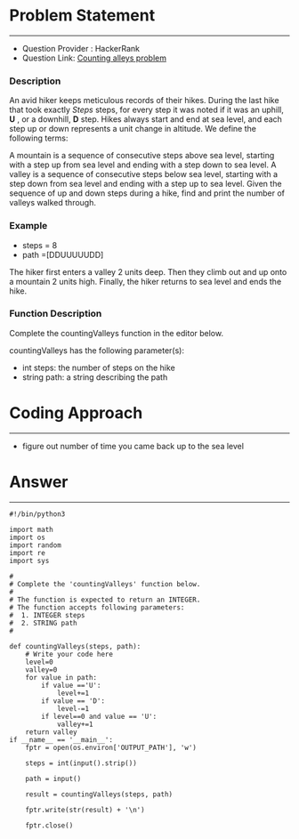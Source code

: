 # Problem Statement
---
- Question Provider : HackerRank
- Question Link: [Counting alleys problem](https://www.hackerrank.com/challenges/counting-valleys/problem?isFullScreen=true)

### Description
An avid hiker keeps meticulous records of their hikes. During the last hike that took exactly _Steps_ steps, for every step it was noted if it was an uphill, **U** , or a downhill, **D** step. Hikes always start and end at sea level, and each step up or down represents a  unit change in altitude. We define the following terms:

A mountain is a sequence of consecutive steps above sea level, starting with a step up from sea level and ending with a step down to sea level.
A valley is a sequence of consecutive steps below sea level, starting with a step down from sea level and ending with a step up to sea level.
Given the sequence of up and down steps during a hike, find and print the number of valleys walked through.

### Example

 - steps = 8 
 - path =[DDUUUUUDD]

The hiker first enters a valley 2 units deep. Then they climb out and up onto a mountain 2 units high. 
Finally, the hiker returns to sea level and ends the hike.

### Function Description

Complete the countingValleys function in the editor below.

countingValleys has the following parameter(s):

- int steps: the number of steps on the hike
- string path: a string describing the path


# Coding Approach
---
- figure out number of time you came back up to the sea level

# Answer
---
```
#!/bin/python3

import math
import os
import random
import re
import sys

#
# Complete the 'countingValleys' function below.
#
# The function is expected to return an INTEGER.
# The function accepts following parameters:
#  1. INTEGER steps
#  2. STRING path
#

def countingValleys(steps, path):
    # Write your code here
    level=0
    valley=0
    for value in path:
        if value =='U':
            level+=1
        if value == 'D':
            level-=1
        if level==0 and value == 'U':
            valley+=1
    return valley 
if __name__ == '__main__':
    fptr = open(os.environ['OUTPUT_PATH'], 'w')

    steps = int(input().strip())

    path = input()

    result = countingValleys(steps, path)

    fptr.write(str(result) + '\n')

    fptr.close()

```
